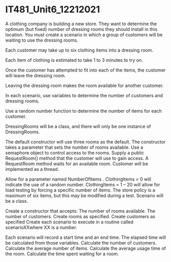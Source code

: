 # IT481_Unit6_12212021
A clothing company is building a new store. They want to determine the optimum (but fixed) number of dressing rooms they should install in this location.
You must create a scenario in which a group of customers will be waiting to use the dressing rooms.

Each customer may take up to six clothing items into a dressing room.

Each item of clothing is estimated to take 1 to 3 minutes to try on.

Once the customer has attempted to fit into each of the items, the customer will leave the dressing room.

Leaving the dressing room makes the room available for another customer.

In each scenario, use variables to determine the number of customers and dressing rooms.

Use a random number function to determine the number of items for each customer.

DressingRooms will be a class, and there will only be one instance of DressingRooms.

The default constructor will use three rooms as the default.
The constructor takes a parameter that sets the number of rooms available.
Use a semaphore object to control access to the rooms.
Supply a public RequestRoom() method that the customer will use to gain access.
A RequestRoom method waits for an available room.
Customer will be implemented as a thread.

Allow for a parameter named NumberOfItems .
ClothingItems = 0 will indicate the use of a random number.
ClothingItems = 1 – 20 will allow for load testing by forcing a specific number of items.
The store policy is a maximum of six items, but this may be modified during a test.
Scenario will be a class.

Create a constructor that accepts:
The number of rooms available.
The number of customers.
Create rooms as specified.
Create customers as specified
Create each scenario to execute in a routine called scenarioXXwhere XX is a number.

Each scenario will record a start time and an end time.
The elapsed time will be calculated from those variables.
Calculate the number of customers.
Calculate the average number of items.
Calculate the average usage time of the room.
Calculate the time spent waiting for a room.
